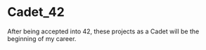 # Cadet_42
After being accepted into 42, these projects as a Cadet will be the beginning of my career.
